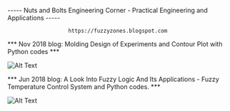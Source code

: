 

----- Nuts and Bolts Engineering Corner - Practical Engineering and Applications -----

                       https://fuzzyzones.blogspot.com


*** Nov 2018 blog:   Molding Design of Experiments and Contour Plot with Python codes ***


![Alt Text](../Practical-Molding/moldContourPlot.png)




*** Jun 2018 blog:   A Look Into Fuzzy Logic And Its Applications - Fuzzy Temperature Control System and Python codes. ***


![Alt Text](../master/IMG/FuzzySets.png)
